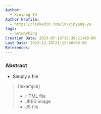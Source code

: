 ```yaml
---
Author:
  - Xinyang YU
Author Profile:
  - https://linkedin.com/in/xinyang-yu
tags:
  - networking
Creation Date: 2023-07-16T15:39:21+08:00
Last Date: 2023-12-16T21:12:30+08:00
References: 
---
```

### Abstract
- Simply a file

> [!example]
> - HTML file
> - JPEG image
> - JS file
